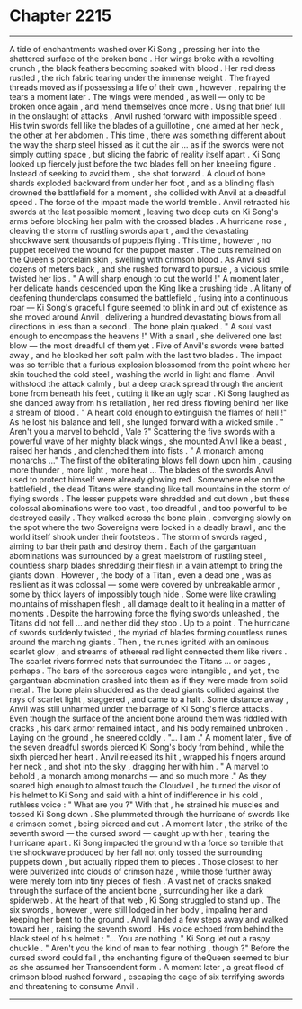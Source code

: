 
# Chapter 2215


---

A tide of enchantments washed over Ki Song , pressing her into the shattered surface of the broken bone . Her wings broke with a revolting crunch , the black feathers becoming soaked with blood . Her red dress rustled , the rich fabric tearing under the immense weight .
The frayed threads moved as if possessing a life of their own , however , repairing the tears a moment later .
The wings were mended , as well — only to be broken once again , and mend themselves once more .
Using that brief lull in the onslaught of attacks , Anvil rushed forward with impossible speed . His twin swords fell like the blades of a guillotine , one aimed at her neck , the other at her abdomen . This time , there was something different about the way the sharp steel hissed as it cut the air … as if the swords were not simply cutting space , but slicing the fabric of reality itself apart .
Ki Song looked up fiercely just before the two blades fell on her kneeling figure . Instead of seeking to avoid them , she shot forward . A cloud of bone shards exploded backward from under her foot , and as a blinding flash drowned the battlefield for a moment , she collided with Anvil at a dreadful speed .
The force of the impact made the world tremble . Anvil retracted his swords at the last possible moment , leaving two deep cuts on Ki Song's arms before blocking her palm with the crossed blades . A hurricane rose , cleaving the storm of rustling swords apart , and the devastating shockwave sent thousands of puppets flying .
This time , however , no puppet received the wound for the puppet master . The cuts remained on the Queen's porcelain skin , swelling with crimson blood .
As Anvil slid dozens of meters back , and she rushed forward to pursue , a vicious smile twisted her lips .
" A will sharp enough to cut the world !"
A moment later , her delicate hands descended upon the King like a crushing tide . A litany of deafening thunderclaps consumed the battlefield , fusing into a continuous roar — Ki Song's graceful figure seemed to blink in and out of existence as she moved around Anvil , delivering a hundred devastating blows from all directions in less than a second .
The bone plain quaked .
" A soul vast enough to encompass the heavens !"
With a snarl , she delivered one last blow — the most dreadful of them yet . Five of Anvil's swords were batted away , and he blocked her soft palm with the last two blades . The impact was so terrible that a furious explosion blossomed from the point where her skin touched the cold steel , washing the world in light and flame .
Anvil withstood the attack calmly , but a deep crack spread through the ancient bone from beneath his feet , cutting it like an ugly scar .
Ki Song laughed as she danced away from his retaliation , her red dress flowing behind her like a stream of blood .
" A heart cold enough to extinguish the flames of hell !"
As he lost his balance and fell , she lunged forward with a wicked smile .
" Aren't you a marvel to behold , Vale ?"
Scattering the five swords with a powerful wave of her mighty black wings , she mounted Anvil like a beast , raised her hands , and clenched them into fists .
" A monarch among monarchs …"
The first of the obliterating blows fell down upon him , causing more thunder , more light , more heat …
The blades of the swords Anvil used to protect himself were already glowing red .
Somewhere else on the battlefield , the dead Titans were standing like tall mountains in the storm of flying swords . The lesser puppets were shredded and cut down , but these colossal abominations were too vast , too dreadful , and too powerful to be destroyed easily .
They walked across the bone plain , converging slowly on the spot where the two Sovereigns were locked in a deadly brawl , and the world itself shook under their footsteps .
The storm of swords raged , aiming to bar their path and destroy them . Each of the gargantuan abominations was surrounded by a great maelstrom of rustling steel , countless sharp blades shredding their flesh in a vain attempt to bring the giants down .
However , the body of a Titan , even a dead one , was as resilient as it was colossal — some were covered by unbreakable armor , some by thick layers of impossibly tough hide . Some were like crawling mountains of misshapen flesh , all damage dealt to it healing in a matter of moments .
Despite the harrowing force the flying swords unleashed , the Titans did not fell … and neither did they stop .
Up to a point .
The hurricane of swords suddenly twisted , the myriad of blades forming countless runes around the marching giants . Then , the runes ignited with an ominous scarlet glow , and streams of ethereal red light connected them like rivers .
The scarlet rivers formed nets that surrounded the Titans … or cages , perhaps . The bars of the sorcerous cages were intangible , and yet , the gargantuan abomination crashed into them as if they were made from solid metal .
The bone plain shuddered as the dead giants collided against the rays of scarlet light , staggered , and came to a halt .
Some distance away , Anvil was still unharmed under the barrage of Ki Song's fierce attacks . Even though the surface of the ancient bone around them was riddled with cracks , his dark armor remained intact , and his body remained unbroken .
Laying on the ground , he sneered coldly .
"... I am ."
A moment later , five of the seven dreadful swords pierced Ki Song's body from behind , while the sixth pierced her heart . Anvil released its hilt , wrapped his fingers around her neck , and shot into the sky , dragging her with him .
" A marvel to behold , a monarch among monarchs — and so much more ."
As they soared high enough to almost touch the Cloudveil , he turned the visor of his helmet to Ki Song and said with a hint of indifference in his cold , ruthless voice :
" What are you ?"
With that , he strained his muscles and tossed Ki Song down .
She plummeted through the hurricane of swords like a crimson comet , being pierced and cut . A moment later , the strike of the seventh sword — the cursed sword — caught up with her , tearing the hurricane apart .
Ki Song impacted the ground with a force so terrible that the shockwave produced by her fall not only tossed the surrounding puppets down , but actually ripped them to pieces . Those closest to her were pulverized into clouds of crimson haze , while those further away were merely torn into tiny pieces of flesh .
A vast net of cracks snaked through the surface of the ancient bone , surrounding her like a dark spiderweb .
At the heart of that web , Ki Song struggled to stand up .
The six swords , however , were still lodged in her body , impaling her and keeping her bent to the ground .
Anvil landed a few steps away and walked toward her , raising the seventh sword .
His voice echoed from behind the black steel of his helmet :
"... You are nothing ."
Ki Song let out a raspy chuckle .
" Aren't you the kind of man to fear nothing , though ?"
Before the cursed sword could fall , the enchanting figure of theQueen seemed to blur as she assumed her Transcendent form .
A moment later , a great flood of crimson blood rushed forward , escaping the cage of six terrifying swords and threatening to consume Anvil .

---

